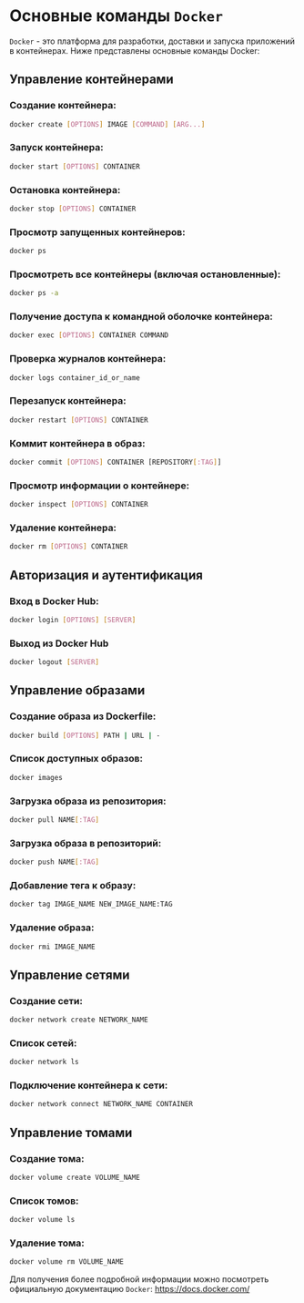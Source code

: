 # Основные команды `Docker`

`Docker` - это платформа для разработки, доставки и запуска приложений в контейнерах. Ниже представлены основные команды Docker:

## Управление контейнерами

### Создание контейнера:

```bash
docker create [OPTIONS] IMAGE [COMMAND] [ARG...]
```

### Запуск контейнера:

```bash
docker start [OPTIONS] CONTAINER
```

### Остановка контейнера:

```bash
docker stop [OPTIONS] CONTAINER
```

### Просмотр запущенных контейнеров:

```bash
docker ps
```

### Просмотреть все контейнеры (включая остановленные):

```bash
docker ps -a
```


### Получение доступа к командной оболочке контейнера:

```bash
docker exec [OPTIONS] CONTAINER COMMAND
```

### Проверка журналов контейнера:

```bash
docker logs container_id_or_name
```

### Перезапуск контейнера:

```bash
docker restart [OPTIONS] CONTAINER
```

### Коммит контейнера в образ:

```bash
docker commit [OPTIONS] CONTAINER [REPOSITORY[:TAG]]
```

### Просмотр информации о контейнере:

```bash
docker inspect [OPTIONS] CONTAINER
```

### Удаление контейнера:

```bash
docker rm [OPTIONS] CONTAINER
```

## Авторизация и аутентификация

### Вход в Docker Hub:

```bash
docker login [OPTIONS] [SERVER]
```

### Выход из Docker Hub

```bash
docker logout [SERVER]
```

## Управление образами

### Создание образа из Dockerfile:

```bash
docker build [OPTIONS] PATH | URL | -
```

### Список доступных образов:

```bash
docker images
```

### Загрузка образа из репозитория:

```bash
docker pull NAME[:TAG]
```

### Загрузка образа в репозиторий:

```bash
docker push NAME[:TAG]
```

### Добавление тега к образу:

```bash
docker tag IMAGE_NAME NEW_IMAGE_NAME:TAG
```

### Удаление образа:

```bash
docker rmi IMAGE_NAME
```

## Управление сетями

### Создание сети:

```bash
docker network create NETWORK_NAME
```

### Список сетей:

```bash
docker network ls
```

### Подключение контейнера к сети:

```bash
docker network connect NETWORK_NAME CONTAINER
```

## Управление томами

### Создание тома:

```bash
docker volume create VOLUME_NAME
```

### Список томов:

```bash
docker volume ls
```

### Удаление тома:

```bash
docker volume rm VOLUME_NAME
```

Для получения более подробной информации можно посмотреть официальную документацию `Docker`: https://docs.docker.com/
